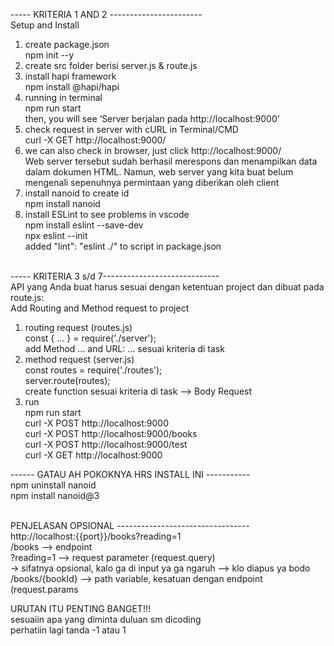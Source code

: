 
----- KRITERIA 1 AND 2 -----------------------<br>
Setup and Install 
1.  create package.json<br>
    npm init --y
2.  create src folder berisi server.js & route.js
3.  install hapi framework<br>
    npm install @hapi/hapi
4.  running in terminal <br>
    npm run start<br>
    then, you will see ‘Server berjalan pada http://localhost:9000’
5.  check request in server with cURL in Terminal/CMD<br>
    curl -X GET http://localhost:9000/
6.  we can also check in browser, just click http://localhost:9000/ <br>
    Web server tersebut sudah berhasil merespons dan menampilkan data dalam dokumen HTML. Namun, web server yang kita buat belum mengenali sepenuhnya permintaan yang diberikan oleh client
7.  install nanoid to create id<br>
    npm install nanoid
8.  install ESLint to see problems in vscode<br>
    npm install eslint --save-dev<br>
    npx eslint --init<br>
    added "lint": "eslint ./" to script in package.json<br><br>

----- KRITERIA 3 s/d 7-----------------------------<br>
API yang Anda buat harus sesuai dengan ketentuan project dan dibuat pada route.js:<br>
Add Routing and Method request to project
1.  routing request (routes.js)<br>
    const { ... } = require('./server');<br>
    add Method ... and URL: ... sesuai kriteria di task
2.  method request (server.js)<br>
    const routes = require('./routes');<br>
    server.route(routes);<br>
    create function sesuai kriteria di task --> Body Request
3.  run<br>
    npm run start<br>
    curl -X POST http://localhost:9000<br>
    curl -X POST http://localhost:9000/books<br>
    curl -X POST http://localhost:9000/test<br>
    curl -X GET http://localhost:9000

------ GATAU AH POKOKNYA HRS INSTALL INI -----------<br>
npm uninstall nanoid<br>
npm install nanoid@3<br><br>

PENJELASAN OPSIONAL ---------------------------------<br>
http://localhost:{{port}}/books?reading=1<br>
/books     --> endpoint <br>
?reading=1 --> request parameter (request.query)<br>
-> sifatnya opsional, kalo ga di input ya ga ngaruh --> klo diapus ya bodo<br>
/books/{bookId} --> path variable, kesatuan dengan endpoint (request.params<br>

URUTAN ITU PENTING BANGET!!!<br>
sesuaiin apa yang diminta duluan sm dicoding <br>
perhatiin lagi tanda -1 atau 1<br>
